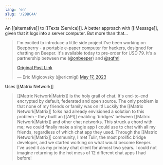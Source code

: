 ```yaml
---
lang: 'en'
slug: '/2DBC4A'
---
```


An [[alternative]] to [[Texts (Service)]]. A better approach with [[iMessage]], given that it logs into a server computer. But more than that...

<blockquote class="twitter-tweet">

I'm excited to introduce a little side project I've been working on Beepberry - a portable e-paper computer for hackers, designed for chatting on Beeper. It's available today to pre-order for USD 79. It's a partnership between me ([@onbeeper](https://twitter.com/onbeeper?ref_src=twsrc%5Etfw)) and [@sqfmi](https://twitter.com/sqfmi?ref_src=twsrc%5Etfw):

[Original Post Link](https://t.co/hIZRQMTrvr)

&mdash; Eric Migicovsky (@ericmigi) [May 17, 2023](https://twitter.com/ericmigi/status/1658854905220587522?ref_src=twsrc%5Etfw)

</blockquote>

Uses [[Matrix Network]]

> [[Matrix Network|Matrix]] is the holy grail of chat. It's end-to-end encrypted by default, federated and open source. The only problem is that none of my friends or family was on it! Luckily the [[Matrix Network|Matrix]] folks had already envisioned a solution to this problem - they built an [[API]] enabling 'bridges' between [[Matrix Network|Matrix]] and other chat networks. This struck a chord with me; we could finally make a single app I could use to chat with all my friends, regardless of which chat app they used. Through the [[Matrix Network|Matrix]] community, I met Tulir, the most prolific bridge developer, and we started working on what would become Beeper. I've used it as my primary chat client for almost two years. I could not imagine returning to the hot mess of 12 different chat apps I had before!
